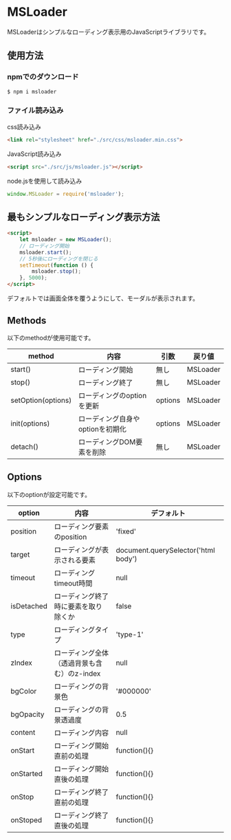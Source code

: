 # MSLoader

MSLoaderはシンプルなローディング表示用のJavaScriptライブラリです。

## 使用方法

### npmでのダウンロード

```bash
$ npm i msloader
```

### ファイル読み込み

css読み込み
```html
<link rel="stylesheet" href="./src/css/msloader.min.css">
```

JavaScript読み込み
```html
<script src="./src/js/msloader.js"></script>
```

node.jsを使用して読み込み
```js
window.MSLoader = require('msloader');
```

## 最もシンプルなローディング表示方法

```html
<script>
    let msloader = new MSLoader();
    // ローディング開始
    msloader.start();
    // 5秒後にローディングを閉じる
    setTimeout(function () {
        msloader.stop();
    }, 5000);
</script>
```
デフォルトでは画面全体を覆うようにして、モーダルが表示されます。

## Methods 

以下のmethodが使用可能です。

| method | 内容 | 引数 | 戻り値 |
----|----|----|---- 
| start() | ローディング開始 | 無し | MSLoader |
| stop() | ローディング終了 | 無し | MSLoader |
| setOption(options) | ローディングのoptionを更新 | options | MSLoader |
| init(options) | ローディング自身やoptionを初期化| options | MSLoader |
| detach() | ローディングDOM要素を削除 | 無し | MSLoader |

## Options

以下のoptionが設定可能です。

| option | 内容 | デフォルト |
----|----|---- 
| position | ローディング要素のposition | 'fixed' |
| target | ローディングが表示される要素 | document.querySelector('html body') |
| timeout | ローディングtimeout時間 | null |
| isDetached | ローディング終了時に要素を取り除くか | false |
| type | ローディングタイプ | 'type-1' |
| zIndex | ローディング全体（透過背景も含む）のz-index | null |
| bgColor | ローディングの背景色 | '#000000' |
| bgOpacity | ローディングの背景透過度 | 0.5 |
| content | ローディング内容 | null |
| onStart | ローディング開始直前の処理 | function(){} |
| onStarted | ローディング開始直後の処理 | function(){} |
| onStop | ローディング終了直前の処理 | function(){} |
| onStoped | ローディング終了直後の処理 | function(){} |